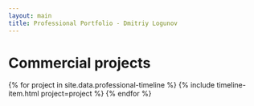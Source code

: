 ```yaml
---
layout: main
title: Professional Portfolio - Dmitriy Logunov
---
```


# Commercial projects

<section class="timeline">
  {% for project in site.data.professional-timeline %}
    {% include timeline-item.html project=project %}
  {% endfor %}
</section>
